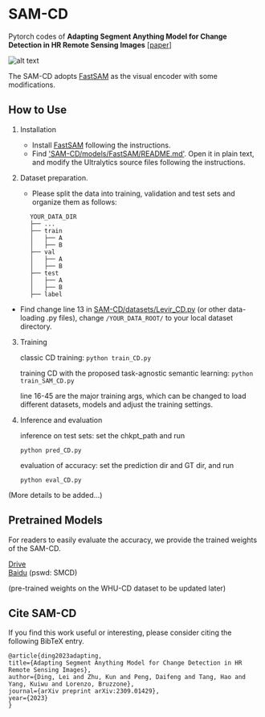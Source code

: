 # SAM-CD
Pytorch codes of **Adapting Segment Anything Model for Change Detection in HR Remote Sensing Images** [[paper](http://arxiv.org/abs/2309.01429)]

![alt text](https://github.com/ggsDing/SAM-CD/blob/main/flowchart.png)

The SAM-CD adopts [FastSAM](https://github.com/CASIA-IVA-Lab/FastSAM) as the visual encoder with some modifications.


## How to Use
1. Installation
   * Install [FastSAM](https://github.com/CASIA-IVA-Lab/FastSAM) following the instructions.
   * Find ['SAM-CD/models/FastSAM/README.md'](https://github.com/ggsDing/SAM-CD/blob/main/models/FastSAM/README.md). Open it in plain text, and modify the Ultralytics source files following the instructions.

2. Dataset preparation.
   * Please split the data into training, validation and test sets and organize them as follows:
```
      YOUR_DATA_DIR
      ├── ...
      ├── train
      │   ├── A
      │   ├── B
      ├── val
      │   ├── A
      │   ├── B
      ├── test
      │   ├── A
      │   ├── B
      ├── label
```

   * Find change line 13 in [SAM-CD/datasets/Levir_CD.py](https://github.com/ggsDing/SAM-CD/blob/main/datasets/Levir_CD.py) (or other data-loading .py files), change `/YOUR_DATA_ROOT/` to your local dataset directory.

3. Training
   
   classic CD training:
   `python train_CD.py`
   
   training CD with the proposed task-agnostic semantic learning:
   `python train_SAM_CD.py`
   
   line 16-45 are the major training args, which can be changed to load different datasets, models and adjust the training settings.

5. Inference and evaluation
   
   inference on test sets: set the chkpt_path and run
   
   `python pred_CD.py`
   
   evaluation of accuracy: set the prediction dir and GT dir, and run
   
   `python eval_CD.py`
   
(More details to be added...)

## Pretrained Models

For readers to easily evaluate the accuracy, we provide the trained weights of the SAM-CD.

[Drive](https://drive.google.com/drive/folders/14tNtID43o-LHs8VaMK5jai1Uf8NqMDAW?usp=sharing)  
[Baidu](https://pan.baidu.com/s/1V25TFGL5V05ZB5ttFXFSEA?pwd=SMCD) (pswd: SMCD)

(pre-trained weights on the WHU-CD dataset to be updated later)

## Cite SAM-CD

If you find this work useful or interesting, please consider citing the following BibTeX entry.

```
@article{ding2023adapting,
title={Adapting Segment Anything Model for Change Detection in HR Remote Sensing Images},
author={Ding, Lei and Zhu, Kun and Peng, Daifeng and Tang, Hao and Yang, Kuiwu and Lorenzo, Bruzzone},
journal={arXiv preprint arXiv:2309.01429},
year={2023}
}
```

